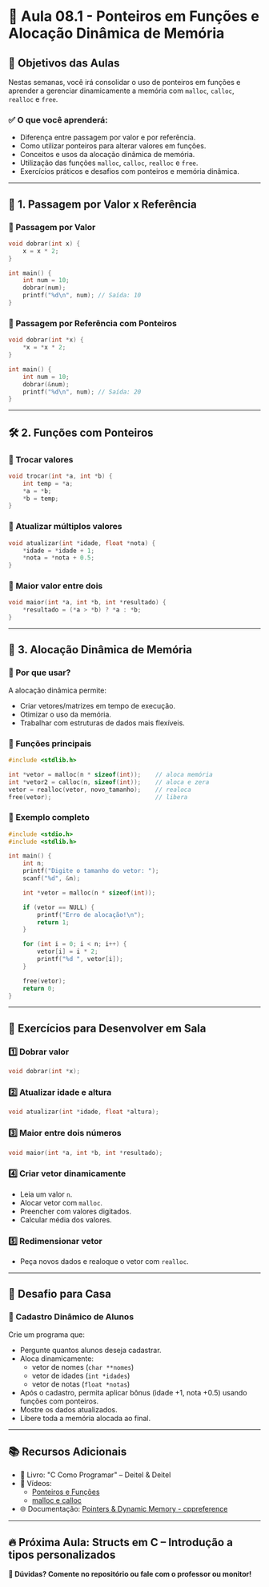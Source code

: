 # 🚀 Aula 08.1 - Ponteiros em Funções e Alocação Dinâmica de Memória

## 📌 Objetivos das Aulas
Nestas semanas, você irá consolidar o uso de ponteiros em funções e aprender a gerenciar dinamicamente a memória com `malloc`, `calloc`, `realloc` e `free`.

### ✅ O que você aprenderá:
- Diferença entre passagem por valor e por referência.
- Como utilizar ponteiros para alterar valores em funções.
- Conceitos e usos da alocação dinâmica de memória.
- Utilização das funções `malloc`, `calloc`, `realloc` e `free`.
- Exercícios práticos e desafios com ponteiros e memória dinâmica.

---

## 📖 1. Passagem por Valor x Referência

### 📌 Passagem por Valor
```c
void dobrar(int x) {
    x = x * 2;
}

int main() {
    int num = 10;
    dobrar(num);
    printf("%d\n", num); // Saída: 10
}
```

### 📌 Passagem por Referência com Ponteiros
```c
void dobrar(int *x) {
    *x = *x * 2;
}

int main() {
    int num = 10;
    dobrar(&num);
    printf("%d\n", num); // Saída: 20
}
```

---

## 🛠️ 2. Funções com Ponteiros

### 📌 Trocar valores
```c
void trocar(int *a, int *b) {
    int temp = *a;
    *a = *b;
    *b = temp;
}
```

### 📌 Atualizar múltiplos valores
```c
void atualizar(int *idade, float *nota) {
    *idade = *idade + 1;
    *nota = *nota + 0.5;
}
```

### 📌 Maior valor entre dois
```c
void maior(int *a, int *b, int *resultado) {
    *resultado = (*a > *b) ? *a : *b;
}
```

---

## 🧠 3. Alocação Dinâmica de Memória

### 📌 Por que usar?
A alocação dinâmica permite:
- Criar vetores/matrizes em tempo de execução.
- Otimizar o uso da memória.
- Trabalhar com estruturas de dados mais flexíveis.

### 📌 Funções principais
```c
#include <stdlib.h>

int *vetor = malloc(n * sizeof(int));    // aloca memória
int *vetor2 = calloc(n, sizeof(int));    // aloca e zera
vetor = realloc(vetor, novo_tamanho);    // realoca
free(vetor);                             // libera
```

### 📌 Exemplo completo
```c
#include <stdio.h>
#include <stdlib.h>

int main() {
    int n;
    printf("Digite o tamanho do vetor: ");
    scanf("%d", &n);

    int *vetor = malloc(n * sizeof(int));

    if (vetor == NULL) {
        printf("Erro de alocação!\n");
        return 1;
    }

    for (int i = 0; i < n; i++) {
        vetor[i] = i * 2;
        printf("%d ", vetor[i]);
    }

    free(vetor);
    return 0;
}
```

---

## 📝 Exercícios para Desenvolver em Sala

### 1️⃣ Dobrar valor
```c
void dobrar(int *x);
```

### 2️⃣ Atualizar idade e altura
```c
void atualizar(int *idade, float *altura);
```

### 3️⃣ Maior entre dois números
```c
void maior(int *a, int *b, int *resultado);
```

### 4️⃣ Criar vetor dinamicamente
- Leia um valor `n`.
- Alocar vetor com `malloc`.
- Preencher com valores digitados.
- Calcular média dos valores.

### 5️⃣ Redimensionar vetor
- Peça novos dados e realoque o vetor com `realloc`.

---

## 🎯 Desafio para Casa

### 📌 Cadastro Dinâmico de Alunos
Crie um programa que:
- Pergunte quantos alunos deseja cadastrar.
- Aloca dinamicamente:
  - vetor de nomes (`char **nomes`)
  - vetor de idades (`int *idades`)
  - vetor de notas (`float *notas`)
- Após o cadastro, permita aplicar bônus (idade +1, nota +0.5) usando funções com ponteiros.
- Mostre os dados atualizados.
- Libere toda a memória alocada ao final.

---

## 📚 Recursos Adicionais
- 📘 Livro: "C Como Programar" – Deitel & Deitel
- 🎥 Vídeos:
  - [Ponteiros e Funções](https://www.youtube.com/watch?v=Ab9XMWZzvYk)
  - [malloc e calloc](https://www.youtube.com/watch?v=ICh3LG7mHZM)
- 🌐 Documentação: [Pointers & Dynamic Memory - cppreference](https://en.cppreference.com/w/c/memory)

---

## 🔥 Próxima Aula: Structs em C – Introdução a tipos personalizados

**💬 Dúvidas? Comente no repositório ou fale com o professor ou monitor!**

